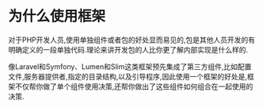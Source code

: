 # 为什么使用框架

对于PHP开发人员,使用单独组件或者包的好处显而易见的,包是其他人员开发的有明确定义的一段单独代码.理论来讲开发包的人比你更了解内部实现是什么样的.

像Laravel和Symfony、Lumen和Slim这类框架预先集成了第三方组件,比如配置文件,服务器提供者,指定的目录结构,以及引导程序,因此使用一个框架的好处是,框架不仅帮你做了单个组件使用决策,还帮你做出了这些组件如何组合在一起使用的决策.

